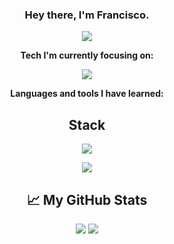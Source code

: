 <div align="center">
    
### Hey there, I'm Francisco.

[![](https://visitcount.itsvg.in/api?id=Exill18&label=Profile%20Views&icon=5&pretty=false)](https://visitcount.itsvg.in)

**Tech I'm currently focusing on:**
<p>
    <a href="https://skillicons.dev">
        <img src="https://skillicons.dev/icons?i=html,htmx,js,tailwind,laravel,py,django" />
    </a>
</p>

**Languages and tools I have learned:**

## Stack

<p>
    <a href="https://skillicons.dev">
        <img src="https://skillicons.dev/icons?i=py,html,htmx,css,js,cpp,java,bootstrap,tailwind,laravel" />
    </a>
</p>

<p>
    <a href="https://skillicons.dev">
        <img src="https://skillicons.dev/icons?i=git,github,mysql,sqlite,firebase,nodejs,angular" />
    </a>
</p>

## 📈 My GitHub Stats

<img src="https://github-readme-stats.vercel.app/api?username=Exill18&show_icons=true&theme=dracula" />
<img src="https://github-readme-stats.vercel.app/api/top-langs/?username=Exill18&layout=compact&theme=dracula" />

</div>
